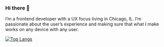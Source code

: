 ### Hi there 👋

I’m a frontend developer with a UX focus living in Chicago, IL. I’m passionate about the user’s experience and making sure that what I make works on any device with any user.

<!-- [![Anurag's GitHub stats](https://github-readme-stats.vercel.app/api?username=davidi919)](https://github.com/anuraghazra/github-readme-stats) -->

<!-- ![David's GitHub stats](https://github-readme-stats.vercel.app/api?username=davidi919&hide=contribs,issues,stars&show_icons=true) -->

<!-- [![Top Langs](https://github-readme-stats.vercel.app/api/top-langs/?username=davidi919)](https://github.com/anuraghazra/github-readme-stats) -->

[![Top Langs](https://github-readme-stats.vercel.app/api/top-langs/?username=davidi919&layout=compact)](https://github.com/anuraghazra/github-readme-stats)




<!--
**Davidi919/davidi919** is a ✨ _special_ ✨ repository because its `README.md` (this file) appears on your GitHub profile.

Here are some ideas to get you started:

- 🔭 I’m currently working on ...
- 🌱 I’m currently learning ...
- 👯 I’m looking to collaborate on ...
- 🤔 I’m looking for help with ...
- 💬 Ask me about ...
- 📫 How to reach me: ...
- 😄 Pronouns: ...
- ⚡ Fun fact: ...
-->
